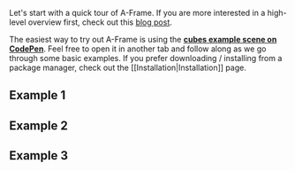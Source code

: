 Let's start with a quick tour of A-Frame. If you are more interested in a high-level overview first, check out this [blog post](http://mozvr.com/posts/).

The easiest way to try out A-Frame is using the __[cubes example scene on CodePen](http://codepen.io/team/mozvr/pen/6e013bf4b446e85d8f268e937ee09143?editors=100)__. Feel free to open it in another tab and follow along as we go through some basic examples. If you prefer downloading / installing from a package manager, check out the [[Installation|Installation]] page.

## Example 1

## Example 2

## Example 3

